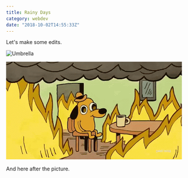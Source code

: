 ```yaml
---
title: Rainy Days
category: webdev
date: "2018-10-02T14:55:33Z"
---
```


Let's make some edits.

![Umbrella](./freddy-do-1082674-unsplash.jpg)

![fire](./tenor.gif)

And here after the picture.
